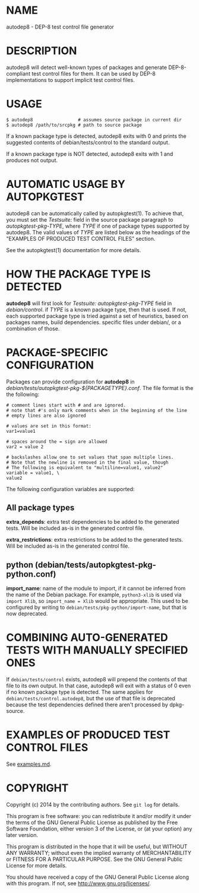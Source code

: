 # NAME

autodep8 - DEP-8 test control file generator

# DESCRIPTION

autodep8 will detect well-known types of packages and generate
DEP-8-compliant test control files for them. It can be used by DEP-8
implementations to support implicit test control files.

# USAGE

    $ autodep8                 # assumes source package in current dir
    $ autodep8 /path/to/srcpkg # path to source package

If a known package type is detected, autodep8 exits with 0 and prints the
suggested contents of debian/tests/control to the standard output.

If a known package type is NOT detected, autodep8 exits with 1 and
produces not output.

# AUTOMATIC USAGE BY AUTOPKGTEST

autodep8 can be automatically called by autopkgtest(1). To achieve that, you
must set the *Testsuite:* field in the source package paragraph to
*autopkgtest-pkg-TYPE*, where *TYPE* if one of package types supported by
autodep8. The valid values of *TYPE* are listed below as the headings of the
"EXAMPLES OF PRODUCED TEST CONTROL FILES" section.

See the autopkgtest(1) documentation for more details.

# HOW THE PACKAGE TYPE IS DETECTED

**autodep8** will first look for *Testsuite: autopkgtest-pkg-TYPE* field in
*debian/control*. if *TYPE* is a known package type, then that is used. If not,
each supported package type is tried against a set of heuristics, based on
packages names, build dependencies. specific files under debian/, or a
combination of those.

# PACKAGE-SPECIFIC CONFIGURATION

Packages can provide configuration for **autodep8** in
*debian/tests/autopkgtest-pkg-${PACKAGETYPE}.conf*. The file format is the the
following:

```
# comment lines start with # and are ignored.
# note that #'s only mark comments when in the beginning of the line
# empty lines are also ignored

# values are set in this format:
var1=value1

# spaces around the = sign are allowed
var2 = value 2

# backslashes allow one to set values that span multiple lines.
# Note that the newline is removed in the final value, though
# The following is equivalent to "multiline=value1, value2"
variable = value1, \
value2
```

The following configuration variables are supported:

## All package types

**extra_depends**: extra test dependencies to be added to the generated tests.
Will be included as-is in the generated control file.

**extra_restrictions**: extra restrictions to be added to the generated tests.
Will be included as-is in the generated control file.

## python (debian/tests/autopkgtest-pkg-python.conf)

**import_name**: name of the module to import, if it cannot be inferred from
the name of the Debian package. For example, `python3-xlib` is used via `import
Xlib`, so `import_name = Xlib` would be appropriate.  This used to be
configured by writing to `debian/tests/pkg-python/import-name`, but that is now
deprecated.

# COMBINING AUTO-GENERATED TESTS WITH MANUALLY SPECIFIED ONES

If `debian/tests/control` exists, autodep8 will prepend the contents of that
file to its own output. In that case, autodep8 will exit with a status of 0
even if no known package type is detected. The same applies for
`debian/tests/control.autodep8`, but the use of that file is deprecated because
the test dependencies defined there aren't processed by dpkg-source.

# EXAMPLES OF PRODUCED TEST CONTROL FILES

See [examples.md](examples.md).

# COPYRIGHT

Copyright (c) 2014 by the contributing authors. See `git log` for details.

This program is free software: you can redistribute it and/or modify
it under the terms of the GNU General Public License as published by
the Free Software Foundation, either version 3 of the License, or
(at your option) any later version.

This program is distributed in the hope that it will be useful,
but WITHOUT ANY WARRANTY; without even the implied warranty of
MERCHANTABILITY or FITNESS FOR A PARTICULAR PURPOSE.  See the
GNU General Public License for more details.

You should have received a copy of the GNU General Public License
along with this program.  If not, see <http://www.gnu.org/licenses/>.

